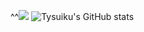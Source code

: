^^[<img src="https://puu.sh/JtggS/a7c3e42aeb.gif">](https://www.youtube.com/@tysuiku)
![Tysuiku's GitHub stats](https://github-readme-stats.vercel.app/api?username=Tysuiku&show_icons=true&theme=radical)


